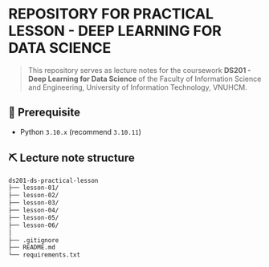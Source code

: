 # REPOSITORY FOR PRACTICAL LESSON - DEEP LEARNING FOR DATA SCIENCE
> This repository serves as lecture notes for the coursework **DS201 - Deep Learning for Data Science** of the Faculty of Information Science and Engineering, University of Information Technology, VNUHCM.

## 🔬 Prerequisite
- Python `3.10.x` (recommend `3.10.11`)

## ⛏️ Lecture note structure
```tex
ds201-ds-practical-lesson
├── lesson-01/
├── lesson-02/
├── lesson-03/
├── lesson-04/
├── lesson-05/
├── lesson-06/
│
├── .gitignore
├── README.md
└── requirements.txt
```